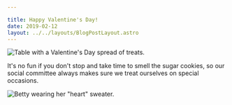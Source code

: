 ```yaml
---

title: Happy Valentine's Day!
date: 2019-02-12
layout: ../../layouts/BlogPostLayout.astro
---
```

![Table with a Valentine's Day spread of treats.](../images/20190212_184944.jpg)

It's no fun if you don't stop and take time to smell the sugar cookies, so our social committee always makes sure we treat ourselves on special occasions.

![Betty wearing her "heart" sweater.](../images/20190212_204252.jpg)

